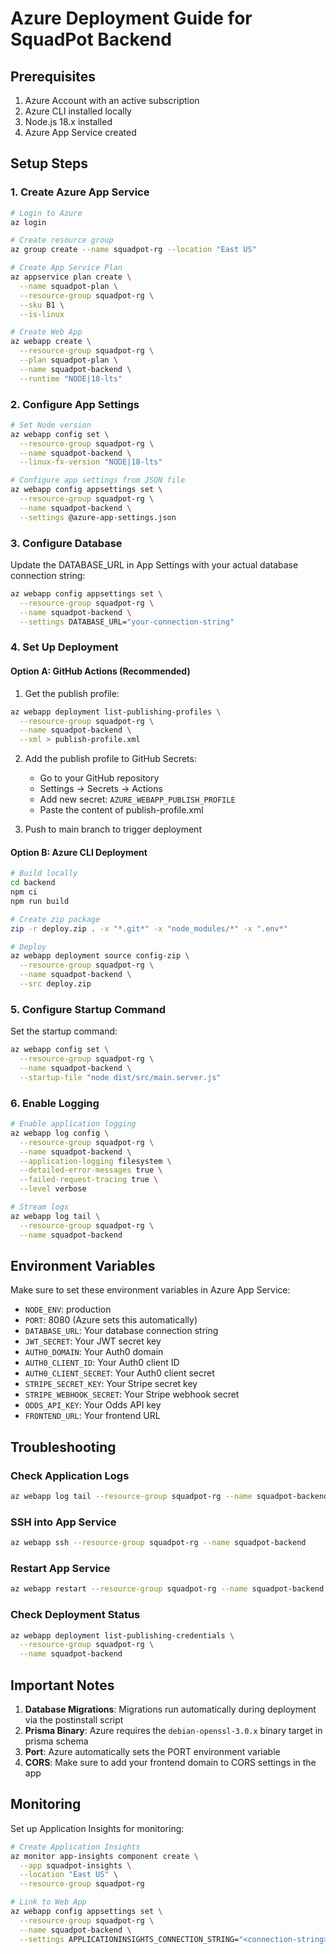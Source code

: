# Azure Deployment Guide for SquadPot Backend

## Prerequisites

1. Azure Account with an active subscription
2. Azure CLI installed locally
3. Node.js 18.x installed
4. Azure App Service created

## Setup Steps

### 1. Create Azure App Service

```bash
# Login to Azure
az login

# Create resource group
az group create --name squadpot-rg --location "East US"

# Create App Service Plan
az appservice plan create \
  --name squadpot-plan \
  --resource-group squadpot-rg \
  --sku B1 \
  --is-linux

# Create Web App
az webapp create \
  --resource-group squadpot-rg \
  --plan squadpot-plan \
  --name squadpot-backend \
  --runtime "NODE|18-lts"
```

### 2. Configure App Settings

```bash
# Set Node version
az webapp config set \
  --resource-group squadpot-rg \
  --name squadpot-backend \
  --linux-fx-version "NODE|18-lts"

# Configure app settings from JSON file
az webapp config appsettings set \
  --resource-group squadpot-rg \
  --name squadpot-backend \
  --settings @azure-app-settings.json
```

### 3. Configure Database

Update the DATABASE_URL in App Settings with your actual database connection string:

```bash
az webapp config appsettings set \
  --resource-group squadpot-rg \
  --name squadpot-backend \
  --settings DATABASE_URL="your-connection-string"
```

### 4. Set Up Deployment

#### Option A: GitHub Actions (Recommended)

1. Get the publish profile:
```bash
az webapp deployment list-publishing-profiles \
  --resource-group squadpot-rg \
  --name squadpot-backend \
  --xml > publish-profile.xml
```

2. Add the publish profile to GitHub Secrets:
   - Go to your GitHub repository
   - Settings → Secrets → Actions
   - Add new secret: `AZURE_WEBAPP_PUBLISH_PROFILE`
   - Paste the content of publish-profile.xml

3. Push to main branch to trigger deployment

#### Option B: Azure CLI Deployment

```bash
# Build locally
cd backend
npm ci
npm run build

# Create zip package
zip -r deploy.zip . -x "*.git*" -x "node_modules/*" -x ".env*"

# Deploy
az webapp deployment source config-zip \
  --resource-group squadpot-rg \
  --name squadpot-backend \
  --src deploy.zip
```

### 5. Configure Startup Command

Set the startup command:

```bash
az webapp config set \
  --resource-group squadpot-rg \
  --name squadpot-backend \
  --startup-file "node dist/src/main.server.js"
```

### 6. Enable Logging

```bash
# Enable application logging
az webapp log config \
  --resource-group squadpot-rg \
  --name squadpot-backend \
  --application-logging filesystem \
  --detailed-error-messages true \
  --failed-request-tracing true \
  --level verbose

# Stream logs
az webapp log tail \
  --resource-group squadpot-rg \
  --name squadpot-backend
```

## Environment Variables

Make sure to set these environment variables in Azure App Service:

- `NODE_ENV`: production
- `PORT`: 8080 (Azure sets this automatically)
- `DATABASE_URL`: Your database connection string
- `JWT_SECRET`: Your JWT secret key
- `AUTH0_DOMAIN`: Your Auth0 domain
- `AUTH0_CLIENT_ID`: Your Auth0 client ID
- `AUTH0_CLIENT_SECRET`: Your Auth0 client secret
- `STRIPE_SECRET_KEY`: Your Stripe secret key
- `STRIPE_WEBHOOK_SECRET`: Your Stripe webhook secret
- `ODDS_API_KEY`: Your Odds API key
- `FRONTEND_URL`: Your frontend URL

## Troubleshooting

### Check Application Logs
```bash
az webapp log tail --resource-group squadpot-rg --name squadpot-backend
```

### SSH into App Service
```bash
az webapp ssh --resource-group squadpot-rg --name squadpot-backend
```

### Restart App Service
```bash
az webapp restart --resource-group squadpot-rg --name squadpot-backend
```

### Check Deployment Status
```bash
az webapp deployment list-publishing-credentials \
  --resource-group squadpot-rg \
  --name squadpot-backend
```

## Important Notes

1. **Database Migrations**: Migrations run automatically during deployment via the postinstall script
2. **Prisma Binary**: Azure requires the `debian-openssl-3.0.x` binary target in prisma schema
3. **Port**: Azure automatically sets the PORT environment variable
4. **CORS**: Make sure to add your frontend domain to CORS settings in the app

## Monitoring

Set up Application Insights for monitoring:

```bash
# Create Application Insights
az monitor app-insights component create \
  --app squadpot-insights \
  --location "East US" \
  --resource-group squadpot-rg

# Link to Web App
az webapp config appsettings set \
  --resource-group squadpot-rg \
  --name squadpot-backend \
  --settings APPLICATIONINSIGHTS_CONNECTION_STRING="<connection-string>"
```